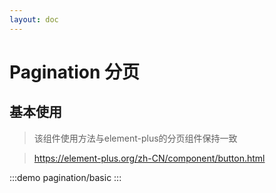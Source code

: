 ```yaml
---
layout: doc
---
```


# Pagination 分页

## 基本使用

> 该组件使用方法与element-plus的分页组件保持一致

> https://element-plus.org/zh-CN/component/button.html

:::demo
pagination/basic
:::

